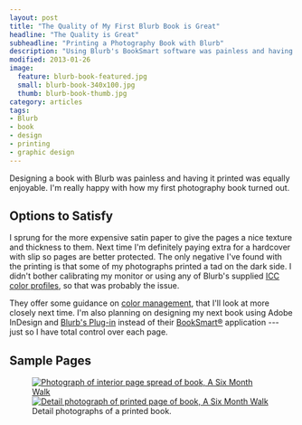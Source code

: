 ```yaml
---
layout: post
title: "The Quality of My First Blurb Book is Great"
headline: "The Quality is Great"
subheadline: "Printing a Photography Book with Blurb"
description: "Using Blurb's BookSmart software was painless and having it printed was equally enjoyable."
modified: 2013-01-26
image: 
  feature: blurb-book-featured.jpg
  small: blurb-book-340x100.jpg
  thumb: blurb-book-thumb.jpg
category: articles
tags: 
- Blurb
- book
- design
- printing
- graphic design
---
```


Designing a book with Blurb was painless and having it printed was equally enjoyable. I'm really happy with how my first photography book turned out.

## Options to Satisfy

I sprung for the more expensive satin paper to give the pages a nice texture and thickness to them. Next time I'm definitely paying extra for a hardcover with slip so pages are better protected. The only negative I've found with the printing is that some of my photographs printed a tad on the dark side. I didn't bother calibrating my monitor or using any of Blurb's supplied [ICC color profiles](http://www.blurb.com/downloads/Blurb_ICC_Profile.icc), so that was probably the issue.

They offer some guidance on [color management](http://www.blurb.com/color-management), that I'll look at more closely next time. I'm also planning on designing my next book using Adobe InDesign and [Blurb's Plug-in](http://www.blurb.com/indesign-plugin) instead of their [BookSmart&reg;](http://www.blurb.com/booksmart) application --- just so I have total control over each page.

## Sample Pages

<figure class="half">
	<a href="{{ site.url }}/images/six-month-walk-interior-1-1024.jpg" title="Photograph of interior page spread of book, A Six Month Walk"><img src="{{ site.url }}/images/six-month-walk-interior-1-320.jpg" alt="Photograph of interior page spread of book, A Six Month Walk" /></a>
	<a href="{{ site.url }}/images/six-month-walk-detail-print-1024.jpg" title="Detail photograph of printed page of book, A Six Month Walk"><img src="{{ site.url }}/images/six-month-walk-detail-print-320.jpg" alt="Detail photograph of printed page of book, A Six Month Walk" /></a>
	<figcaption>Detail photographs of a printed book.</figcaption>
</figure>